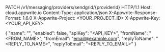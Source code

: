 PATCH /v1/messaging/providers/sendgrid/{providerId} HTTP/1.1
Host: cloud.appwrite.io
Content-Type: application/json
X-Appwrite-Response-Format: 1.6.0
X-Appwrite-Project: <YOUR_PROJECT_ID>
X-Appwrite-Key: <YOUR_API_KEY>

{
  "name": "<NAME>",
  "enabled": false,
  "apiKey": "<API_KEY>",
  "fromName": "<FROM_NAME>",
  "fromEmail": "email@example.com",
  "replyToName": "<REPLY_TO_NAME>",
  "replyToEmail": "<REPLY_TO_EMAIL>"
}
